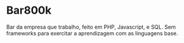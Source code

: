 # Bar800k
Bar da empresa que trabalho, feito em PHP, Javascript, e SQL. Sem frameworks para exercitar a aprendizagem com as linguagens base.
